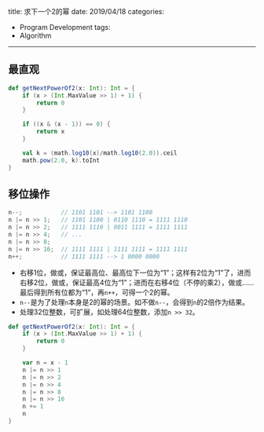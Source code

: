 title: 求下一个2的幂
date: 2019/04/18
categories:
- Program Development
tags:
- Algorithm
---


## 最直观 ##

```scala
def getNextPowerOf2(x: Int): Int = {
    if (x > (Int.MaxValue >> 1) + 1) {
        return 0
    }

    if ((x & (x - 1)) == 0) {
        return x
    }

    val k = (math.log10(x)/math.log10(2.0)).ceil
    math.pow(2.0, k).toInt
}

```

## 移位操作 ##

```java
n--;           // 1101 1101 --> 1101 1100
n |= n >> 1;   // 1101 1100 | 0110 1110 = 1111 1110
n |= n >> 2;   // 1111 1110 | 0011 1111 = 1111 1111
n |= n >> 4;   // ...
n |= n >> 8;
n |= n >> 16;  // 1111 1111 | 1111 1111 = 1111 1111
n++;           // 1111 1111 --> 1 0000 0000
```

- 右移1位，做或，保证最高位、最高位下一位为“1”；这样有2位为“1”了，进而右移2位，做或，保证最高4位为“1”；进而在右移4位（不停的乘2），做或……最后得到所有位都为“1”，再`n++`，可得一个2的幂。
- `n--`是为了处理`n`本身是2的幂的场景。如不做`n--`，会得到`n`的2倍作为结果。
- 处理32位整数，可扩展，如处理64位整数，添加`n >> 32`。

```scala
def getNextPowerOf2(x: Int): Int = {
    if (x > (Int.MaxValue >> 1) + 1) {
        return 0
    }

    var n = x - 1
    n |= n >> 1
    n |= n >> 2
    n |= n >> 4
    n |= n >> 8
    n |= n >> 16
    n += 1
    n
}

```